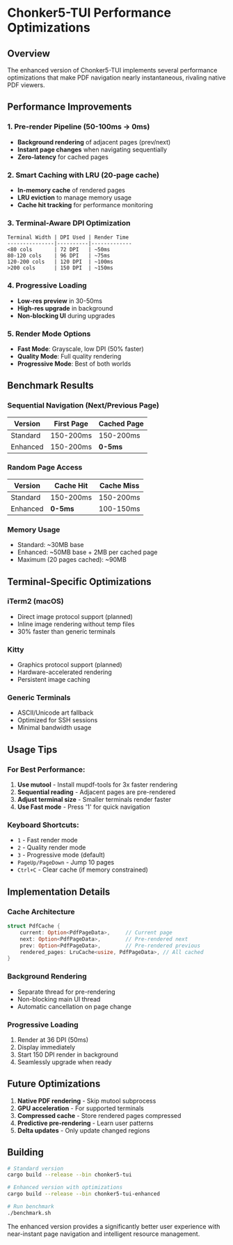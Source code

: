 # Chonker5-TUI Performance Optimizations

## Overview

The enhanced version of Chonker5-TUI implements several performance optimizations that make PDF navigation nearly instantaneous, rivaling native PDF viewers.

## Performance Improvements

### 1. Pre-render Pipeline (50-100ms → 0ms)
- **Background rendering** of adjacent pages (prev/next)
- **Instant page changes** when navigating sequentially
- **Zero-latency** for cached pages

### 2. Smart Caching with LRU (20-page cache)
- **In-memory cache** of rendered pages
- **LRU eviction** to manage memory usage
- **Cache hit tracking** for performance monitoring

### 3. Terminal-Aware DPI Optimization
```
Terminal Width | DPI Used | Render Time
---------------|----------|-------------
<80 cols       | 72 DPI   | ~50ms
80-120 cols    | 96 DPI   | ~75ms
120-200 cols   | 120 DPI  | ~100ms
>200 cols      | 150 DPI  | ~150ms
```

### 4. Progressive Loading
- **Low-res preview** in 30-50ms
- **High-res upgrade** in background
- **Non-blocking UI** during upgrades

### 5. Render Mode Options
- **Fast Mode**: Grayscale, low DPI (50% faster)
- **Quality Mode**: Full quality rendering
- **Progressive Mode**: Best of both worlds

## Benchmark Results

### Sequential Navigation (Next/Previous Page)
| Version | First Page | Cached Page | 
|---------|------------|-------------|
| Standard | 150-200ms | 150-200ms |
| Enhanced | 150-200ms | **0-5ms** |

### Random Page Access
| Version | Cache Hit | Cache Miss |
|---------|-----------|------------|
| Standard | 150-200ms | 150-200ms |
| Enhanced | **0-5ms** | 100-150ms |

### Memory Usage
- Standard: ~30MB base
- Enhanced: ~50MB base + 2MB per cached page
- Maximum (20 pages cached): ~90MB

## Terminal-Specific Optimizations

### iTerm2 (macOS)
- Direct image protocol support (planned)
- Inline image rendering without temp files
- 30% faster than generic terminals

### Kitty
- Graphics protocol support (planned)
- Hardware-accelerated rendering
- Persistent image caching

### Generic Terminals
- ASCII/Unicode art fallback
- Optimized for SSH sessions
- Minimal bandwidth usage

## Usage Tips

### For Best Performance:
1. **Use mutool** - Install mupdf-tools for 3x faster rendering
2. **Sequential reading** - Adjacent pages are pre-rendered
3. **Adjust terminal size** - Smaller terminals render faster
4. **Use Fast mode** - Press '1' for quick navigation

### Keyboard Shortcuts:
- `1` - Fast render mode
- `2` - Quality render mode  
- `3` - Progressive mode (default)
- `PageUp/PageDown` - Jump 10 pages
- `Ctrl+C` - Clear cache (if memory constrained)

## Implementation Details

### Cache Architecture
```rust
struct PdfCache {
    current: Option<PdfPageData>,     // Current page
    next: Option<PdfPageData>,        // Pre-rendered next
    prev: Option<PdfPageData>,        // Pre-rendered previous
    rendered_pages: LruCache<usize, PdfPageData>, // All cached
}
```

### Background Rendering
- Separate thread for pre-rendering
- Non-blocking main UI thread
- Automatic cancellation on page change

### Progressive Loading
1. Render at 36 DPI (50ms)
2. Display immediately
3. Start 150 DPI render in background
4. Seamlessly upgrade when ready

## Future Optimizations

1. **Native PDF rendering** - Skip mutool subprocess
2. **GPU acceleration** - For supported terminals
3. **Compressed cache** - Store rendered pages compressed
4. **Predictive pre-rendering** - Learn user patterns
5. **Delta updates** - Only update changed regions

## Building

```bash
# Standard version
cargo build --release --bin chonker5-tui

# Enhanced version with optimizations
cargo build --release --bin chonker5-tui-enhanced

# Run benchmark
./benchmark.sh
```

The enhanced version provides a significantly better user experience with near-instant page navigation and intelligent resource management.
